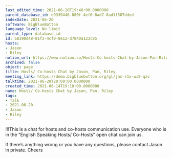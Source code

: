 ```yaml
---
last_edited_time: 2021-06-20T19:48:00.0000000
parent_database_id: e9339446-880f-4ef0-8ad7-8ad1f507dded
indexDate: 2021-06-20
software: BigBlueBotton
language_level: No limit
parent_type: database_id
id: 68390d48-81f3-4cf0-8e12-d7840a123c85
hosts:
- Jason
- Riley
notion_url: https://www.notion.so/Hosts-Co-hosts-Chat-by-Jason-Pan-Riley-68390d4881f34cf08e12d7840a123c85
archived: false
object: page
title: Hosts/ Co-hosts Chat by Jason, Pan, Riley
meeting_link: https://demo.bigbluebutton.org/gl/jas-s1x-wi9-qzv
talktime: 2021-06-20T20:00:00.0000000
created_time: 2021-06-14T19:10:00.0000000
name: Hosts/ Co-hosts Chat by Jason, Pan, Riley
tags:
- Talk
- 2021-06-20
- Jason
- Riley
---
```


!!!This is a chat for hosts and co-hosts communication use. Everyone who is in the “English Speaking Hosts/ Co-Hosts” open chat can join us.

If there’s anything wrong or you have any questions, please contact Jason in private. Cheers

